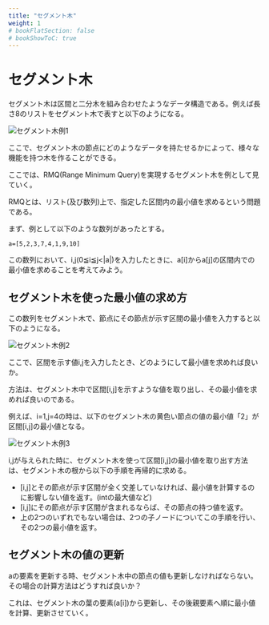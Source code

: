 ```yaml
---
title: "セグメント木"
weight: 1
# bookFlatSection: false
# bookShowToC: true
---
```


# セグメント木

セグメント木は区間と二分木を組み合わせたようなデータ構造である。例えば長さ8のリストをセグメント木で表すと以下のようになる。

![セグメント木例1](/img/procon/segment_tree1.png)

ここで、セグメント木の節点にどのようなデータを持たせるかによって、様々な機能を持つ木を作ることができる。

ここでは、RMQ(Range Minimum Query)を実現するセグメント木を例として見ていく。

RMQとは、リスト(及び数列)上で、指定した区間内の最小値を求めるという問題である。

まず、例として以下のような数列があったとする。

```
a=[5,2,3,7,4,1,9,10]
```

この数列において、i,j(0≦i≦j<|a|)を入力したときに、a[i]からa[j]の区間内での最小値を求めることを考えてみよう。

## セグメント木を使った最小値の求め方

この数列をセグメント木で、節点にその節点が示す区間の最小値を入力すると以下のようになる。

![セグメント木例2](/img/procon/segment_tree2.png)

ここで、区間を示す値i,jを入力したとき、どのようにして最小値を求めれば良いか。

方法は、セグメント木中で区間[i,j]を示すような値を取り出し、その最小値を求めれば良いのである。

例えば、i=1,j=4の時は、以下のセグメント木の黄色い節点の値の最小値「2」が区間[i,j]の最小値となる。

![セグメント木例3](/img/procon/segment_tree3.png)

i,jが与えられた時に、セグメント木を使って区間[i,j]の最小値を取り出す方法は、セグメント木の根から以下の手順を再帰的に求める。

- [i,j]とその節点が示す区間が全く交差していなければ、最小値を計算するのに影響しない値を返す。(intの最大値など)
- [i,j]にその節点が示す区間が含まれるならば、その節点の持つ値を返す。
- 上の2つのいずれでもない場合は、2つの子ノードについてこの手順を行い、その2つの最小値を返す。

## セグメント木の値の更新

aの要素を更新する時、セグメント木中の節点の値も更新しなければならない。その場合の計算方法はどうすれば良いか？

これは、セグメント木の葉の要素(a[i])から更新し、その後親要素へ順に最小値を計算、更新させていく。



